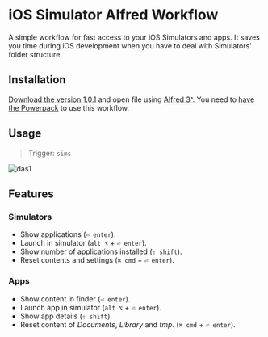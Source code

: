 # iOS Simulator Alfred Workflow

A simple workflow for fast access to your iOS Simulators and apps. It saves you time during iOS development when you have to deal with Simulators' folder structure.


## Installation

[Download the version 1.0.1][workflow] and open file using [Alfred 3^][alfred]. You need to [have the Powerpack][powerpack] to use this workflow.

## Usage

> Trigger: `sims`

![das1][1]

## Features

### Simulators

* Show applications (`⏎ enter`).
* Launch in simulator (`alt ⌥` + `⏎ enter`).
* Show number of applications installed (`⇧ shift`).
* Reset contents and settings (`⌘ cmd` + `⏎ enter`).

### Apps

* Show content in finder (`⏎ enter`).
* Launch app in simulator (`alt ⌥` + `⏎ enter`).
* Show app details (`⇧ shift`).
* Reset content of *Documents*, *Library* and *tmp*. (`⌘ cmd` + `⏎ enter`). 


[1]:media/ios-simulator.gif
[alfred]:http://www.alfredapp.com
[powerpack]:http://www.alfredapp.com/powerpack/buy/
[workflow]:https://github.com/sampayo/alfred-workFlows-iossimulator/releases/download/V1.0.1/iOS.Simulator.zip